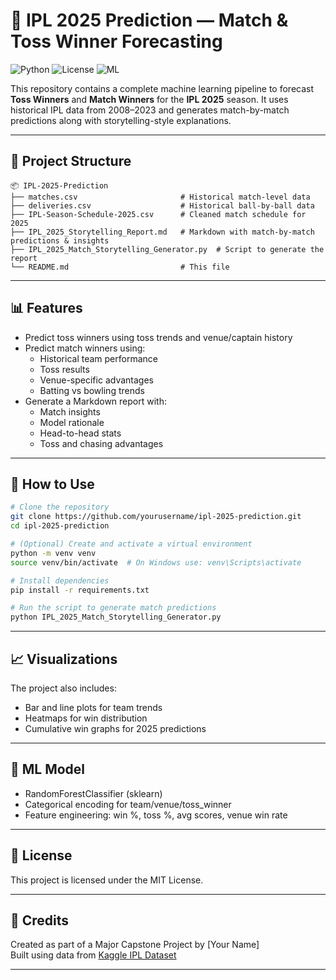 
# 🏏 IPL 2025 Prediction — Match & Toss Winner Forecasting

![Python](https://img.shields.io/badge/Python-3.9%2B-blue?logo=python)
![License](https://img.shields.io/badge/license-MIT-green)
![ML](https://img.shields.io/badge/Machine%20Learning-Random%20Forest-lightgrey)

This repository contains a complete machine learning pipeline to forecast **Toss Winners** and **Match Winners** for the **IPL 2025** season. It uses historical IPL data from 2008–2023 and generates match-by-match predictions along with storytelling-style explanations.

---

## 📁 Project Structure

```
📦 IPL-2025-Prediction
├── matches.csv                       # Historical match-level data
├── deliveries.csv                    # Historical ball-by-ball data
├── IPL-Season-Schedule-2025.csv      # Cleaned match schedule for 2025
├── IPL_2025_Storytelling_Report.md   # Markdown with match-by-match predictions & insights
├── IPL_2025_Match_Storytelling_Generator.py  # Script to generate the report
└── README.md                         # This file
```

---

## 📊 Features

- Predict toss winners using toss trends and venue/captain history
- Predict match winners using:
  - Historical team performance
  - Toss results
  - Venue-specific advantages
  - Batting vs bowling trends
- Generate a Markdown report with:
  - Match insights
  - Model rationale
  - Head-to-head stats
  - Toss and chasing advantages

---

## 🚀 How to Use

```bash
# Clone the repository
git clone https://github.com/yourusername/ipl-2025-prediction.git
cd ipl-2025-prediction

# (Optional) Create and activate a virtual environment
python -m venv venv
source venv/bin/activate  # On Windows use: venv\Scripts\activate

# Install dependencies
pip install -r requirements.txt

# Run the script to generate match predictions
python IPL_2025_Match_Storytelling_Generator.py
```

---

## 📈 Visualizations

The project also includes:
- Bar and line plots for team trends
- Heatmaps for win distribution
- Cumulative win graphs for 2025 predictions

---

## 🧠 ML Model

- RandomForestClassifier (sklearn)
- Categorical encoding for team/venue/toss_winner
- Feature engineering: win %, toss %, avg scores, venue win rate

---

## 📝 License

This project is licensed under the MIT License.

---

## 🙌 Credits

Created as part of a Major Capstone Project by [Your Name]  
Built using data from [Kaggle IPL Dataset](https://www.kaggle.com/datasets)

---

